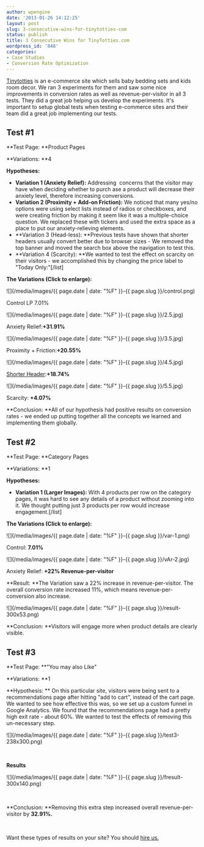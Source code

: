 ```yaml
---
author: wpengine
date: '2013-01-26 14:12:25'
layout: post
slug: 3-consecutive-wins-for-tinytotties-com
status: publish
title: 3 Consecutive Wins for TinyTotties.com
wordpress_id: '848'
categories:
- Case Studies
- Conversion Rate Optimization
---
```


[Tinytotties](http://tinytotties.com) is an e-commerce site which sells baby bedding sets and kids room decor. We ran 3 experiments for them and saw some nice improvements in conversion rates as well as revenue-per-visitor in all 3 tests. They did a great job helping us develop the experiments. It's important to setup global tests when testing e-commerce sites and their team did a great job implementing our tests.

## Test #1

**Test Page: **Product Pages

**Variations: **4

**Hypotheses:**

  * **Variation 1 (Anxiety Relief):** Addressing  concerns that the visitor may have when deciding whether to purch ase a product will decrease their anxiety level, therefore increasing conversions.
  * **Variation 2 (Proximity + Add-on Friction):** We noticed that many yes/no options were using select lists instead of radios or checkboxes, and were creating friction by making it seem like it was a multiple-choice question. We replaced these with tickers and used the extra space as a place to put our anxiety-relieving elements.
  * **Variation 3 (Head-less): **Previous tests have shown that shorter headers usually convert better due to browser sizes - We removed the top banner and moved the search box above the navigation to test this.
  * **Variation 4 (Scarcity): **We wanted to test the effect on scarcity on their visitors - we accomplished this by changing the price label to "Today Only:"[/list]

**The Variations (Click to enlarge):**

![](/media/images/{{ page.date | date: "%F" }}-{{ page.slug }}/control.png)

Control LP 7.01%

![](/media/images/{{ page.date | date: "%F" }}-{{ page.slug }}/2.5.jpg)

Anxiety Relief:**+31.91%**

![](/media/images/{{ page.date | date: "%F" }}-{{ page.slug }}/3.5.jpg)

Proximity + Friction:**+20.55%**

![](/media/images/{{ page.date | date: "%F" }}-{{ page.slug }}/4.5.jpg)

[Shorter Header](http://landersoptimized.com/case-studies/shorter-header-increases-conversion-rate-by-107/):**+18.74%**

![](/media/images/{{ page.date | date: "%F" }}-{{ page.slug }}/5.5.jpg)

Scarcity: **+4.07%**

**Conclusion: **All of our hypothesis had positive results on conversion rates - we ended up putting together all the concepts we learned and implementing them globally.

## Test #2

**Test Page: **Category Pages

**Variations: **1

**Hypotheses:**

  * **Variation 1 (Larger Images):** With 4 products per row on the category pages, it was hard to see any details of a product without zooming into it. We thought putting just 3 products per row would increase engagement.[/list]

**The Variations (Click to enlarge):**

![](/media/images/{{ page.date | date: "%F" }}-{{ page.slug }}/var-1.png)

Control: **7.01%**

![](/media/images/{{ page.date | date: "%F" }}-{{ page.slug }}/vAr-2.jpg)

Anxiety Relief: **+22% Revenue-per-visitor**

**Result: **The Variation saw a 22% increase in revenue-per-visitor. The overall conversion rate increased 11%, which means revenue-per-conversion also increase.

![](/media/images/{{ page.date | date: "%F" }}-{{ page.slug }}/result-300x53.png)

**Conclusion: **Visitors will engage more when product details are clearly visible.

## Test #3

**Test Page: **"You may also Like"

**Variations: **1

**Hypothesis: ** On this particular site, visitors were being sent to a recommendations page after hitting "add to cart", instead of the cart page. We wanted to see how effective this was, so we set up a custom funnel in Google Analytics. We found that the recommendations page had a pretty high exit rate - about 60%. We wanted to test the effects of removing this un-necessary step.

![](/media/images/{{ page.date | date: "%F" }}-{{ page.slug }}/test3-238x300.png)

 

**Results**

![](/media/images/{{ page.date | date: "%F" }}-{{ page.slug }}/fresult-300x140.png)

 

**Conclusion: **Removing this extra step increased overall revenue-per-visitor by **32.91%.**

 

Want these types of results on your site? You should [hire us.](http://landersoptimized.com/contact/)
